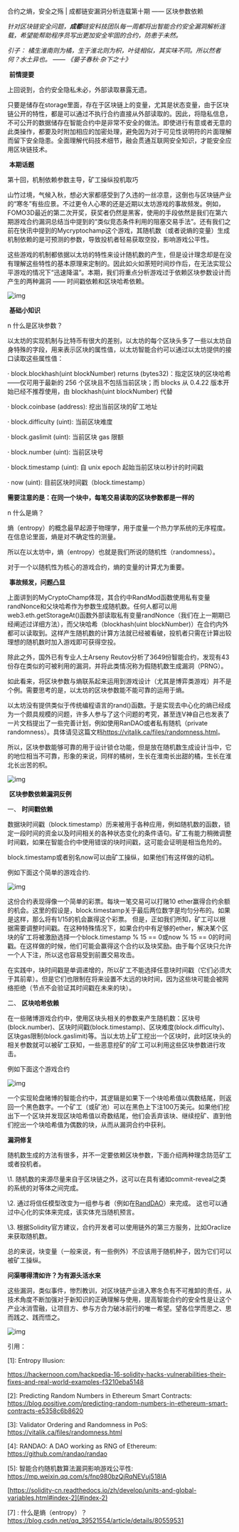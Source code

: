 

 合约之熵，安全之殇 | 成都链安漏洞分析连载第十期 —— 区块参数依赖

 

*针对区块链安全问题，**成都**链安科技团队每一周都将出智能合约安全漏洞解析连载，希望能帮助程序员写出更加安全牢固的合约，防患于未然。*

 

*引子： 橘生淮南则为橘，生于淮北则为枳，叶徒相似，其实味不同。所以然者何？水土异也。 —— 《晏子春秋·杂下之十》*

 

​                                  **前情提要**

上回说到，合约安全隐私未必，外部读取暴露无遗。

 

只要是储存在storage里面，存在于区块链上的变量，尤其是状态变量，由于区块链公开的特性，都是可以通过不执行合约直接从外部读取的。因此，将隐私信息，不可公开的数据储存在智能合约中是非常不安全的做法。即使进行有意或者无意的此类操作，都要及时附加相应的加密处理，避免因为对于可见性说明符的片面理解而留下安全隐患。全面理解代码技术细节，融会贯通互联网安全知识，才能安全应用区块链技术。

 

​                                   **本期话题**

第十回，机制依赖参数主导，矿工操纵投机取巧

 

山竹过境，气候入秋，想必大家都感受到了久违的一丝凉意，这倒也与区块链产业的“寒冬”有些应景。不过更令人心寒的还是近期以太坊游戏的事故频发。例如，FOMO3D最近的第二次开奖，获奖者仍然是黑客，使用的手段依然是我们在第六期游戏合约漏洞总结当中提到的“类似竞态条件利用的阻塞交易手法”。还有我们之前在快讯中提到的Mycryptochamp这个游戏，其随机数（或者说熵的变量）生成机制依赖的是可预测的参数，导致投机者轻易获取空投，影响游戏公平性。

这些游戏的机制都依据以太坊的特性来设计随机数的产生，但是设计理念却是在没有理解这些特性的基本原理来定制的。因此如火如荼短时间炒作后，在无法实现公平游戏的情况下“迅速降温”。本期，我们将重点分析游戏过于依赖区块参数设计而产生的两种漏洞 —— 时间戳依赖和区块哈希依赖。

![img](../img/10-1.png) 

​                                   **基础小知识**

n 什么是区块参数？

以太坊的实现机制与比特币有很大的差别，以太坊的每个区块头多了一些以太坊自身特殊的字段，用来表示区块的属性值，以太坊智能合约可以通过以太坊提供的接口读取这些属性值：

· block.blockhash(uint blockNumber) returns (bytes32)：指定区块的区块哈希——仅可用于最新的 256 个区块且不包括当前区块；而 blocks 从 0.4.22 版本开始已经不推荐使用，由 blockhash(uint blockNumber) 代替

· block.coinbase (address): 挖出当前区块的矿工地址

· block.difficulty (uint): 当前区块难度

· block.gaslimit (uint): 当前区块 gas 限额

· block.number (uint): 当前区块号

· block.timestamp (uint): 自 unix epoch 起始当前区块以秒计的时间戳

· now (uint): 目前区块时间戳（block.timestamp）

**需要注意的是：在同一个块中，每笔交易读取的区块参数都是一样的**

n 什么是熵？

熵（entropy）的概念最早起源于物理学，用于度量一个热力学系统的无序程度。在信息论里面，熵是对不确定性的测量。

所以在以太坊中，熵（entropy）也就是我们所说的随机性（randomness）。

对于一个以随机性为核心的游戏合约，熵的变量的计算尤为重要。

 

​                             **事故频发，问题凸显**

上面讲到的MyCryptoChamp体现，其合约中RandMod函数使用私有变量randNonce和父块哈希作为参数生成随机数。任何人都可以用web3.eth.getStorageAt()函数外部读取私有变量randNonce（我们在上一期期已经阐述过详细方法），而父块哈希（blockhash(uint blockNumber)）在合约内外都可以读取到。这样产生随机数的计算方法就已经被看破，投机者只需在计算出较理想的随机数时加入游戏即可获得空投。

除此之外，国外已有专业人士Arseny Reutov分析了3649份智能合约，发现有43份存在类似的可被利用的漏洞，并将此类情况称为假随机数生成漏洞（PRNG）。

如此看来，将区块参数与熵联系起来运用到游戏设计（尤其是博弈类游戏）并不是个例。需要思考的是，以太坊的区块参数能不能可靠的运用于熵。

以太坊没有提供类似于传统编程语言的rand()函数。于是实现去中心化的熵已经成为一个颇具规模的问题，许多人参与了这个问题的考究，甚至连V神自己也发表了一片文档提出了一些完善计划，例如使用RanDAO或者私有随机（private randomness）。具体请见这篇文档<https://vitalik.ca/files/randomness.html>。

所以，区块参数能够可靠的用于设计锁仓功能，但是放在随机数生成设计当中，它的地位相当不可靠，形象的来说，同样的橘树，生长在淮南长出甜的橘，生长在淮北长出苦的枳。

![img](../img/10-2.png) 

 

​                         **区块参数依赖漏洞反例**

一、 **时间戳依赖**

数据块时间戳（block.timestamp）历来被用于各种应用，例如随机数的函数，锁定一段时间的资金以及时间相关的各种状态变化的条件语句。矿工有能力稍微调整时间戳，如果在智能合约中使用错误的块时间戳，这可能会证明是相当危险的。

block.timestamp或者别名now可以由矿工操纵，如果他们有这样做的动机。

例如下面这个简单的游戏合约.

![img](../img/10-3.png) 

这份合约表现得像一个简单的彩票。每块一笔交易可以打赌10 ether赢得合约余额的机会。这里的假设是，block.timestamp关于最后两位数字是均匀分布的。如果是这样，那么将有1/15的机会赢得这个彩票。 但是，正如我们所知，矿工可以根据需要调整时间戳。在这种特殊情况下，如果合约中有足够的ether，解决某个区块的矿工将被激励选择一个block.timestamp % 15 == 0或now % 15 == 0的时间戳。在这样做的时候，他们可能会赢得这个合约以及块奖励。由于每个区块只允许一个人下注，所以这也容易受到前置交易攻击。

在实践中，块时间戳是单调递增的，所以矿工不能选择任意块时间戳（它们必须大于其前辈）。但是它们也限制在将来设置不太远的块时间，因为这些块可能会被网络拒绝（节点不会验证其时间戳在未来的块）。

二、 **区块哈希依赖**

在一些赌博游戏合约中，使用区块头相关的参数来产生随机数：区块号(block.number)、区块时间戳(block.timestamp)、区块难度(block.difficulty)、区块gas限制(block.gaslimit)等。当以太坊上矿工挖出一个区块时，此时区块头的相关参数就可以被矿工获知，一些恶意挖矿的矿工可以利用这些区块参数进行攻击。

例如下面这个游戏合约

![img](../img/10-4.png) 

一个实现轮盘赌博的智能合约中，其逻辑是如果下一个块哈希值以偶数结尾，则返回一个黑色数字。一个矿工（或矿池）可以在黑色上下注100万美元。如果他们挖出下一个区块并发现区块哈希值以奇数结尾，他们会丢弃该块、继续挖矿、直到他们挖出一个块哈希值为偶数的块，从而从漏洞合约中获利。

 

**漏洞修复**

随机数生成的方法有很多，并不一定要依赖区块参数，下面介绍两种理念防范矿工或者投机者。

\1. 随机数的来源尽量来自于区块链之外，这可以在具有诸如commit-reveal之类的系统的对等体之间完成。

\2. 通过将信任模型改变为一组参与者（例如在[RandDAO](https://github.com/randao/randao)）来完成。 这也可以通过中心化的实体来完成，该实体充当随机预言。 

\3. 根据Solidity官方建议，合约开发者可以使用链外的第三方服务，比如Oraclize来获取随机数。

总的来说，块变量（一般来说，有一些例外）不应该用于随机种子，因为它们可以被矿工操纵。

 

​                      **问渠哪得清如许？为有****源头****活水来**

这些漏洞，类似事件，惨烈教训，对区块链产业进入寒冬负有不可推卸的责任，从技术角度不断加强对于新知识的正确理解与使用，提高智能合约的安全性是让这个产业冰消雪融，让项目方、参与方合力破冰前行的唯一希望。望各位学而思之、思而践之、践而悟之。

![img](../img/10-5.png) 

 

 

引用：

[1]: Entropy Illusion: 

<https://hackernoon.com/hackpedia-16-solidity-hacks-vulnerabilities-their-fixes-and-real-world-examples-f3210eba5148> 

[2]: Predicting Random Numbers in Ethereum Smart Contracts: <https://blog.positive.com/predicting-random-numbers-in-ethereum-smart-contracts-e5358c6b8620> 

[3]: Validator Ordering and Randomness in PoS: <https://vitalik.ca/files/randomness.html> 

[4]: RANDAO: A DAO working as RNG of Ethereum: <https://github.com/randao/randao> 

[5]: 智能合约随机数算法漏洞影响游戏公平性: <https://mp.weixin.qq.com/s/fnp980bzQjRqNEVuj518lA> 

[6]: 深入理解Solidity:

[https://solidity-cn.readthedocs.io/zh/develop/units-and-global-variables.html#index-2](#index-2) 

[7] : 什么是熵（entropy）？<https://blog.csdn.net/qq_39521554/article/details/80559531> 

 